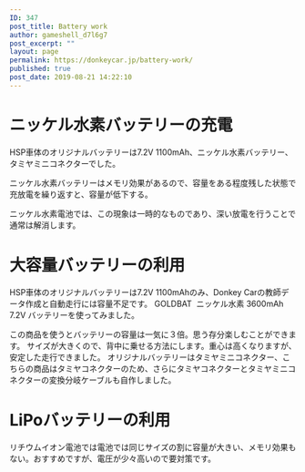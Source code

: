 ```yaml
---
ID: 347
post_title: Battery work
author: gameshell_d7l6g7
post_excerpt: ""
layout: page
permalink: https://donkeycar.jp/battery-work/
published: true
post_date: 2019-08-21 14:22:10
---
```

<h1 id="title" class="a-size-large a-spacing-none"><span id="productTitle" class="a-size-large">ニッケル水素</span>バッテリーの充電</h1>
<span class="a-size-base review-text review-text-content" data-hook="review-body"><span class="">HSP車体のオリジナルバッテリーは7.2V 1100mAh、ニッケル水素バッテリー、タミヤミニコネクターでした。</span></span>

<span class="a-size-base review-text review-text-content" data-hook="review-body"><span class="">ニッケル水素バッテリーはメモリ効果があるので、容量をある程度残した状態で充放電を繰り返すと、容量が低下する。</span></span>

ニッケル水素電池では、この現象は一時的なものであり、深い放電を行うことで通常は解消します。
<h1>大容量バッテリーの利用</h1>
<span class="a-size-base review-text review-text-content" data-hook="review-body"><span class="">HSP車体のオリジナルバッテリーは7.2V 1100mAhのみ、Donkey Carの教師データ作成と自動走行には容量不足です。
GOLDBAT  ニッケル水素 3600mAh 7.2V バッテリーを使ってみました。</span></span>

<span class="a-size-base review-text review-text-content" data-hook="review-body"><span class="">この商品を使うとバッテリーの容量は一気に３倍。思う存分楽しむことができます。
サイズが大きくので、背中に乗せる方法にします。重心は高くなりますが、安定した走行できました。
オリジナルバッテリーはタミヤミニコネクター、こちらの商品はタミヤコネクターのため、さらにタミヤコネクターとタミヤミニコネクターの変換分岐ケーブルも自作しました。</span></span>
<h1>LiPoバッテリーの利用</h1>
リチウムイオン電池では電池では同じサイズの割に容量が大きい、<span class="a-size-base review-text review-text-content" data-hook="review-body"><span class="">メモリ効果もない。おすすめですが、電圧が少々高いので要対策です。</span></span>

&nbsp;